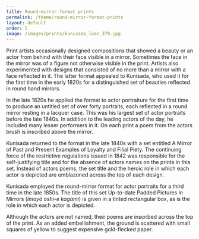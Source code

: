 ```yaml
---
title: Round-mirror format prints
permalink: /theme/round-mirror-format-prints
layout: default
order: l
image: /images/prints/kunisada_loan_379.jpg
---
```


Print artists occasionally designed compositions that showed a beauty or an actor from behind with their face visible in a mirror. Sometimes the face in the mirror was of a figure not otherwise visible in the print. Artists also experimented with designs that consisted of no more than a mirror with a face reflected in it. The latter format appealed to Kunisada, who used it for the first time in the early 1820s for a distinguished set of beauties reflected in round hand mirrors.

In the late 1820s he applied the format to actor portraiture for the first time to produce an untitled set of over forty portraits, each reflected in a round mirror resting in a lacquer case. This was his largest set of actor portraits before the late 1840s. In addition to the leading actors of the day, he included many lesser performers in it. On each print a poem from the actors brush is inscribed above the mirror.

Kunisada returned to the format in the late 1840s with a set entitled A Mirror of Past and Present Examples of Loyalty and Filial Piety. The continuing force of the restrictive regulations issued in 1842 was responsible for the self-justifying title and for the absence of actors names on the prints in this set. Instead of actors poems, the set title and the heroic role in which each actor is depicted are emblazoned across the top of each design.

Kunisada employed the round-mirror format for actor portraits for a third time in the late 1850s. The title of this set Up-to-date Padded Pictures in Mirrors (_Imayō oshi-e kagami_) is given in a tinted rectangular box, as is the role in which each actor is depicted.

Although the actors are not named, their poems are inscribed across the top of the print. As an added embellishment, the ground is scattered with small squares of yellow to suggest expensive gold-flecked paper.
